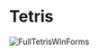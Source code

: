 # Tetris

![FullTetrisWinForms](https://user-images.githubusercontent.com/63106764/223407872-0654a6a6-6c3a-46f6-9a94-a7cc45bd577e.jpg)
